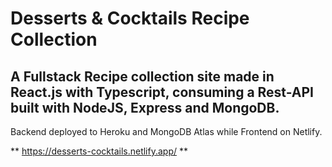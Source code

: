 # Desserts & Cocktails Recipe Collection
## A Fullstack Recipe collection site made in React.js with Typescript, consuming a Rest-API built with NodeJS, Express and MongoDB.
Backend deployed to Heroku and MongoDB Atlas while Frontend on Netlify.

** https://desserts-cocktails.netlify.app/ **


